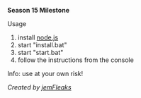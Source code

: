 **Season 15 Milestone**

Usage
1. install [node.js](https://nodejs.org/en)
2. start "install.bat"
3. start "start.bat"
4. follow the instructions from the console

Info: use at your own risk!

*Created by [jemFleaks](twitter.com/jemFleaks)*
